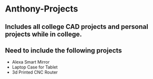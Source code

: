 # Anthony-Projects

## Includes all college CAD projects and personal projects while in college.

## Need to include the following projects 
* Alexa Smart Mirror
* Laptop Case for Tablet
* 3d Printed CNC Router 
